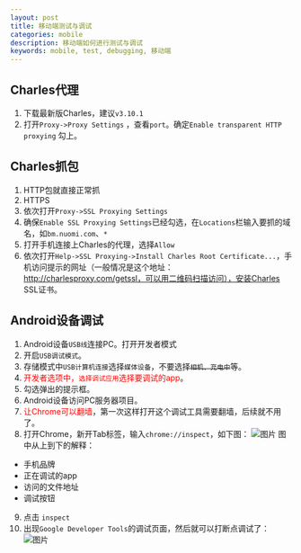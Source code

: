```yaml
---
layout: post
title: 移动端测试与调试
categories: mobile
description: 移动端如何进行测试与调试
keywords: mobile, test, debugging, 移动端
---
```




## Charles代理
1. 下载最新版Charles，建议`v3.10.1`
2. 打开`Proxy->Proxy Settings` ，查看`port`。确定`Enable transparent HTTP proxying` 勾上。

## Charles抓包
 1. HTTP包就直接正常抓
 2. HTTPS
 1. 依次打开`Proxy->SSL Proxying Settings`
 2. 确保`Enable SSL Proxying Settings`已经勾选，在`Locations`栏输入要抓的域名，如`bm.nuomi.com`、`*`
 3. 打开手机连接上Charles的代理，选择`Allow`
 4. 依次打开`Help->SSL Proxying->Install Charles Root Certificate...`，手机访问提示的网址（一般情况是这个地址：http://charlesproxy.com/getssl，可以用二维码扫描访问），安装Charles SSL证书。
 

## Android设备调试

1. Android设备`USB线`连接PC。打开开发者模式
 2. 开启`USB调试模式`。
 3. 存储模式中`USB计算机连接`选择`媒体设备`，不要选择~~`相机、充电中`~~等。
 4. <font color="red">开发者选项中，`选择调试应用`选择要调试的app</font>。
 5. 勾选弹出的提示框。
6. Android设备访问PC服务器项目。
7. <font color="red">让Chrome可以翻墙</font>，第一次这样打开这个调试工具需要翻墙，后续就不用了。
8. 打开Chrome，新开Tab标签，输入`chrome://inspect`，如下图：
![图片](http://bos.nj.bpc.baidu.com/v1/agroup/dc4acc57fda015ac5456cb7562bb8071caa5bc8d)
图中从上到下的解释：

 - 手机品牌
 - 正在调试的app
 - 访问的文件地址
 - 调试按钮
 
9. 点击 `inspect`
10. 出现`Google Developer Tools`的调试页面，然后就可以打断点调试了：
![图片](http://bos.nj.bpc.baidu.com/v1/agroup/0c720d98e57a42a99dd9e9b3556781c361127b51)